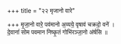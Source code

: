 +++
title = "२२ मृजानो वारे"

+++
मृ॒जा॒नो वारे॒ पव॑मानो अ॒व्यये॒ वृषाव॑ चक्रदो॒ वने॑ ।  
दे॒वानां॑ सोम पवमान निष्कृ॒तं गोभि॑रञ्जा॒नो अ॑र्षसि ॥